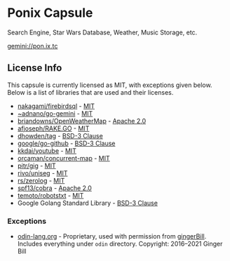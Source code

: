 # Ponix Capsule

Search Engine, Star Wars Database, Weather, Music Storage, etc.

[gemini://pon.ix.tc](gemini://pon.ix.tc)

## License Info
This capsule is currently licensed as MIT, with exceptions given below. Below is a list of libraries that are used and their licenses.

* [nakagami/firebirdsql](https://github.com/nakagami/firebirdsql) - [MIT](https://opensource.org/licenses/MIT)
* [~adnano/go-gemini](https://git.sr.ht/~adnano/go-gemini) - [MIT](https://opensource.org/licenses/MIT)
* [briandowns/OpenWeatherMap](https://github.com/briandowns/openweathermap) - [Apache 2.0](https://opensource.org/licenses/Apache-2.0)
* [afjoseph/RAKE.GO](https://github.com/afjoseph/RAKE.Go) - [MIT](https://opensource.org/licenses/MIT)
* [dhowden/tag](github.com/dhowden/tag) - [BSD-3 Clause](https://opensource.org/licenses/BSD-2-Clause)
* [google/go-github](https://github.com/google/go-github) - [BSD-3 Clause](https://opensource.org/licenses/BSD-3-Clause)
* [kkdai/youtube](https://github.com/kkdai/youtube) - [MIT](https://opensource.org/licenses/MIT)
* [orcaman/concurrent-map](https://github.com/orcaman/concurrent-map) - [MIT](https://opensource.org/licenses/MIT)
* [pitr/gig](https://github.com/pitr/gig) - [MIT](https://opensource.org/licenses/MIT)
* [rivo/uniseg](https://github.com/rivo/uniseg) - [MIT](https://opensource.org/licenses/MIT)
* [rs/zerolog](https://github.com/rs/zerolog) - [MIT](https://opensource.org/licenses/MIT)
* [spf13/cobra](https://github.com/spf13/cobra) - [Apache 2.0](https://opensource.org/licenses/Apache-2.0)
* [temoto/robotstxt](https://github.com/temoto/robotstxt) - [MIT](https://opensource.org/licenses/MIT)
* Google Golang Standard Library - [BSD-3 Clause](https://opensource.org/licenses/BSD-3-Clause)

### Exceptions
* [odin-lang.org](https://github.com/odin-lang/odin-lang.org) - Proprietary, used with permission from [gingerBill](https://github.com/gingerBill). Includes everything under `odin` directory. Copyright: 2016–2021 Ginger Bill
